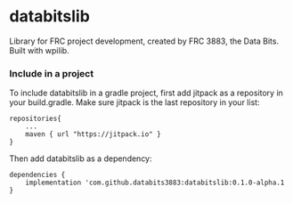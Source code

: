 # databitslib
Library for FRC project development, created by FRC 3883, the Data Bits.
Built with wpilib.

### Include in a project
To include databitslib in a gradle project, first add jitpack as a repository in 
your build.gradle. Make sure jitpack is the last repository in your list:
```
repositories{
    ...
    maven { url "https://jitpack.io" }
}
```
Then add databitslib as a dependency:
```
dependencies {
    implementation 'com.github.databits3883:databitslib:0.1.0-alpha.1
}